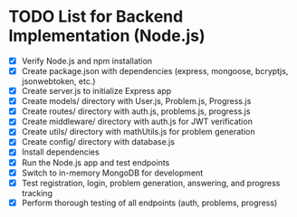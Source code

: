 # TODO List for Backend Implementation (Node.js)

- [x] Verify Node.js and npm installation
- [x] Create package.json with dependencies (express, mongoose, bcryptjs, jsonwebtoken, etc.)
- [x] Create server.js to initialize Express app
- [x] Create models/ directory with User.js, Problem.js, Progress.js
- [x] Create routes/ directory with auth.js, problems.js, progress.js
- [x] Create middleware/ directory with auth.js for JWT verification
- [x] Create utils/ directory with mathUtils.js for problem generation
- [x] Create config/ directory with database.js
- [x] Install dependencies
- [x] Run the Node.js app and test endpoints
- [x] Switch to in-memory MongoDB for development
- [x] Test registration, login, problem generation, answering, and progress tracking
- [x] Perform thorough testing of all endpoints (auth, problems, progress)
